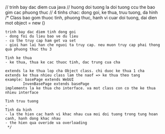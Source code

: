 // trinh bay dac diem cua java
// huong doi tuong la doi tuong ccu the bao gim cac phuong thuc
// 4 tinhs chac: dong goi, ke thua, truu tuong, da hinh
/*
Class bao gom thuoc tinh, phuong thuc, hanh vi cuar doi tuong, dai dien mot object
<ClassName> <objectName> = new <ClassName>()

    trinh bay dac diem tinh dong goi
    - dong foi du lieu bao ve du lieu
    - co the truy cap ham get va set
    - gioi han lai han che nguoi ta truy cap. neu muon truy cap phai thong qua phuong thuc thu 3

    Tinh ke thua
    - ke thua, thua ke cac thuoc tinh, dac trung cua cha

    extends la ke thua lop cha Object class. chi duoc ke thua 1 cha
    extends ke thua nhieu class lam the naof => ke thua theo tang
    example: basePage extends WebUI
            InvenBasePage extends basePage
    implements la ke thua cho interface. va mot class con co the ke thua nhieu interface

    Tinh truu tuong
    -
    Tinh da hinh
    - la the hien cac hanh vi khac nhau cua moi doi tuong trong tung hoan canh, hanh dong khac nhau
    - the hien qua overide va overloading
     */